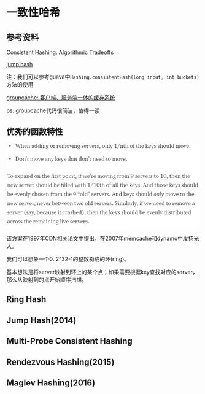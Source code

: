 # 一致性哈希

## 参考资料
[Consistent Hashing: Algorithmic Tradeoffs](https://medium.com/@dgryski/consistent-hashing-algorithmic-tradeoffs-ef6b8e2fcae8)

[jump hash](https://github.com/chuanlei/leetcode-notes/blob/master/paper/jump-consistent-hashing.pdf)

注：我们可以参考guava中`Hashing.consistentHash(long input, int buckets)`方法的使用

[groupcache: 客户端、服务端一体的缓存系统](https://github.com/golang/groupcache)

ps: groupcache代码很简洁，值得一读

## 优秀的函数特性
![optimal functions](https://github.com/chuanlei/leetcode-notes/blob/master/pics/optimal-functions.jpg)

该方案在1997年CDN相关论文中提出，在2007年memcache和dynamo中发扬光大。

我们可以想象一个0..2^32-1的整数构成的环(ring)。

基本想法是将server映射到环上的某个点；如果需要根据key查找对应的server，那么从映射到的点开始顺序扫描。

## Ring Hash

## Jump Hash(2014)

## Multi-Probe Consistent Hashing

## Rendezvous Hashing(2015)

## Maglev Hashing(2016)
